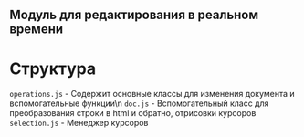 ## Модуль для редактирования в реальном времени
# Структура
`operations.js` - Содержит основные классы для изменения документа и вспомогательные функции\n
`doc.js` - Вспомогательный класс для преобразования строки в html и обратно, отрисовки курсоров
`selection.js` - Менеджер курсоров
